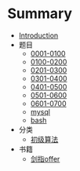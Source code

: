# Summary

* [Introduction](README.md)
* 题目
    - [0001-0100](docs/source/0000-0100.md)
    - [0100-0200](docs/source/0101-0200.md)
    - [0201-0300](docs/source/0201-0300.md)
    - [0301-0400](docs/source/0301-0400.md)
    - [0401-0500](docs/source/0401-0500.md)
    - [0501-0600](docs/source/0501-0600.md)
    - [0601-0700](docs/source/0601-0700.md)
    - [mysql](docs/source/mysql.md)
    - [bash](docs/source/bash.md)
* 分类
    - [初级算法](docs/source/junior.md)
* 书籍
    - [剑指offer](docs/source/offer.md)
